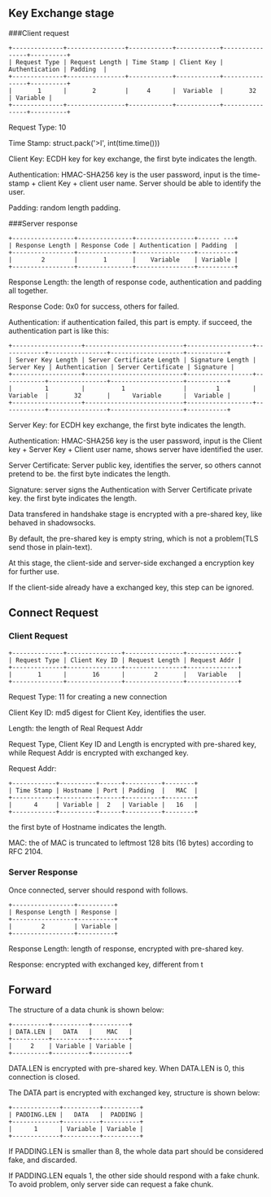 
## Key Exchange stage

###Client request

    +--------------+----------------+------------+------------+----------------+----------+
    | Request Type | Request Length | Time Stamp | Client Key | Authentication | Padding  |
    +--------------+----------------+------------+------------+----------------+----------+
    |       1      |       2        |     4      |  Variable  |       32       | Variable |
    +--------------+----------------+------------+------------+----------------+----------+

Request Type: 10

Time Stamp: struct.pack('>I', int(time.time()))

Client Key: ECDH key for key exchange, the first byte indicates the length.

Authentication: HMAC-SHA256 key is the user password, input is the time-stamp + client Key + client user name. Server should be able to identify the user.

Padding: random length padding.

###Server response

    +-----------------+---------------+----------------+------ ---+
    | Response Length | Response Code | Authentication | Padding  |
    +-----------------+---------------+----------------+----------+
    |        2        |       1       |    Variable    | Variable |
    +-----------------+---------------+----------------+----------+

Response Length: the length of response code, authentication and padding all together.

Response Code: 0x0 for success, others for failed.

Authentication: if authentication failed, this part is empty. if succeed, the authentication part is like this:

    +-------------------+---------------------------+------------------+------------+----------------+--------------------+-----------+
    | Server Key Length | Server Certificate Length | Signature Length | Server Key | Authentication | Server Certificate | Signature |
    +-------------------+---------------------------+------------------+------------+----------------+--------------------+-----------+
    |         1         |          1                |        1         |  Variable  |       32       |      Variable      |  Variable |
    +-------------------+---------------------------+------------------+------------+----------------+--------------------+-----------+

Server Key: for ECDH key exchange, the first byte indicates the length.

Authentication: HMAC-SHA256 key is the user password, input is the Client key + Server Key + Client user name, shows server have identified the user.

Server Certificate: Server public key, identifies the server, so others cannot pretend to be. the first byte indicates the length.

Signature: server signs the Authentication with Server Certificate private key. the first byte indicates the length.

Data transfered in handshake stage is encrypted with a pre-shared key, like behaved in shadowsocks.

By default, the pre-shared key is empty string, which is not a problem(TLS send those in plain-text).

At this stage, the client-side and server-side exchanged a encryption key for further use.

If the client-side already have a exchanged key, this step can be ignored.

## Connect Request

### Client Request

    +--------------+---------------+----------------+--------------+
    | Request Type | Client Key ID | Request Length | Request Addr |
    +--------------+---------------+----------------+--------------+
    |       1      |       16      |        2       |   Variable   |
    +--------------+---------------+----------------+--------------+

Request Type: 11 for creating a new connection

Client Key ID: md5 digest for Client Key, identifies the user.

Length: the length of Real Request Addr

Request Type, Client Key ID and Length is encrypted with pre-shared key, while Request Addr is encrypted with exchanged key.

Request Addr:

    +------------+----------+------+----------+--------+
    | Time Stamp | Hostname | Port | Padding  |   MAC  |
    +------------+----------+------+----------+--------+
    |      4     | Variable |  2   | Variable |   16   |
    +------------+----------+------+----------+--------+

the first byte of Hostname indicates the length.

MAC: the of MAC is truncated to leftmost 128 bits (16 bytes) according to RFC 2104.

### Server Response

Once connected, server should respond with follows.

    +-----------------+----------+
    | Response Length | Response |
    +-----------------+----------+
    |        2        | Variable |
    +-----------------+----------+

Response Length: length of response, encrypted with pre-shared key.

Response: encrypted with exchanged key, different from t


## Forward

The structure of a data chunk is shown below:

    +----------+----------+----------+
    | DATA.LEN |   DATA   |    MAC   |
    +----------+----------+----------+
    |     2    | Variable | Variable |
    +----------+----------+----------+

DATA.LEN is encrypted with pre-shared key. When DATA.LEN is 0, this connection is closed.

The DATA part is encrypted with exchanged key, structure is shown below:

    +-------------+----------+----------+
    | PADDING.LEN |   DATA   |  PADDING |
    +-------------+----------+----------+
    |      1      | Variable | Variable |
    +-------------+----------+----------+

If PADDING.LEN is smaller than 8, the whole data part should be considered fake, and discarded.

If PADDING.LEN equals 1, the other side should respond with a fake chunk. To avoid problem, only server side can request a fake chunk.
